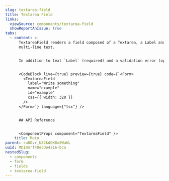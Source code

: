 ```yaml
---
slug: textarea-field
title: Textarea Field
links:
  viewSource: components/textarea-field
  showReportAnIssue: true
tabs:
  - content: >-
      TextareaField renders a field composed of a Textarea, a Label and a InlineMessage. It is the preferred way to render a form field for
      multi-line text.


      In addition to text `Label` (required) and a validation error (optional), TextareaField accepts all the same props as `Textarea` and will pass them on to the `textarea` it renders. However, as with all our composed components, `TextareaField`’s css prop will be applied to a containing Box — the styling of the individual components inside `TextareaField` cannot be altered.


      <CodeBlock live={true} preview={true} code={`<Form>
        <TextareaField
          label="Write something"
          name="example"
          id="example"
          css={{ width: 320 }}
        />
      </Form>`} language={"tsx"} />


      ## API Reference


      <ComponentProps component="TextareaField" />
    title: Main
parent: ru0Ovr_U82kdQX8m3WahL
uuid: MD1mmrf40ecDo4z16-bco
nestedSlug:
  - components
  - form
  - fields
  - textarea-field
---
```

